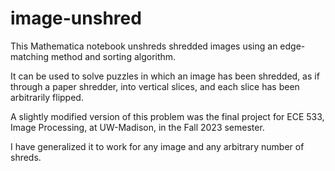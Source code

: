 # image-unshred
This Mathematica notebook unshreds shredded images using an edge-matching method and sorting algorithm.

It can be used to solve puzzles in which an image has been shredded, as if through a paper shredder, into vertical slices, and each slice has been arbitrarily flipped.

A slightly modified version of this problem was the final project for ECE 533, Image Processing, at UW-Madison, in the Fall 2023 semester.

I have generalized it to work for any image and any arbitrary number of shreds.
